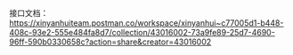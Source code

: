 接口文档：https://xinyanhuiteam.postman.co/workspace/xinyanhui~c77005d1-b448-408c-93e2-555e484fa8d7/collection/43016002-73a9fe89-25d7-4690-96ff-590b0330658c?action=share&creator=43016002
